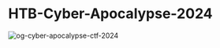 # HTB-Cyber-Apocalypse-2024

![og-cyber-apocalypse-ctf-2024](https://github.com/simonsynnes/HTB-Cyber-Apocalypse-2024/assets/12892394/2f69eb02-d185-4ae1-9bdc-f2e1584b6daf)

